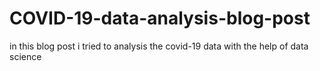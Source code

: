 # COVID-19-data-analysis-blog-post
in this blog post i tried to analysis the covid-19 data with the help of data science
